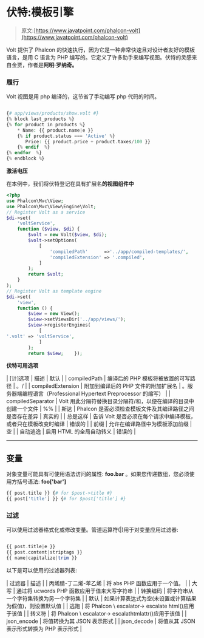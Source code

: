 # 伏特:模板引擎

> 原文:[https://www.javatpoint.com/phalcon-volt](https://www.javatpoint.com/phalcon-volt)

Volt 提供了 Phalcon 的快速执行，因为它是一种非常快速且对设计者友好的模板语言，是用 C 语言为 PHP 编写的。它定义了许多助手来编写视图。伏特的灵感来自金贾，作者是**阿明·罗纳奇。**

### 履行

Volt 视图是用 php 编译的，这节省了手动编写 php 代码的时间。

```php

{# app/views/products/show.volt #}
{% block last_products %}
{% for product in products %}
    * Name: {{ product.name|e }}
    {% if product.status === 'Active' %}
       Price: {{ product.price + product.taxes/100 }}
    {% endif  %}
{% endfor  %}
{% endblock %}

```

**激活电压**

在本例中，我们将伏特登记在具有扩展名**的视图组件中**

```php
<?php
use Phalcon\Mvc\View;
use Phalcon\Mvc\View\Engine\Volt;
// Register Volt as a service
$di->set(
    'voltService',
    function ($view, $di) {
        $volt = new Volt($view, $di);
        $volt->setOptions(
            [
                'compiledPath'      =>'../app/compiled-templates/',
                'compiledExtension' => '.compiled',
            ]
        );
        return $volt;
    }
);
// Register Volt as template engine
$di->set(
    'view',
    function () {
        $view = new View();
        $view->setViewsDir('../app/views/');
        $view->registerEngines(
            [
'.volt' => 'voltService',
            ]
        );
        return $view;    });

```

**伏特可用选项**

| [计]选项 | 描述 | 默认 |
| compiledPath | 编译后的 PHP 模板将被放置的可写路径 | 。/ |
| compiledExtension | 附加到编译后的 PHP 文件的附加扩展名 | 。服务器端编程语言（Professional Hypertext Preprocessor 的缩写） |
| compiledSeparator | Volt 用此分隔符替换目录分隔符/和，以便在编译的目录中创建一个文件 | %% |
| 斯达 | Phalcon 是否必须检查模板文件及其编译路径之间是否存在差异 | 真实的 |
| 总是这样 | 告诉 Volt 是否必须在每个请求中编译模板，或者只在模板改变时编译 | 错误的 |
| 前缀 | 允许在编译路径中为模板添加前缀 | 空 |
| 自动逃逸 | 启用 HTML 的全局自动转义 | 错误的 |

* * *

## 变量

对象变量可能具有可使用语法访问的属性: **foo.bar** 。如果您传递数组，您必须使用方括号语法: **foo['bar']**

```php
{{ post.title }} {# for $post->title #}
{{ post['title'] }} {# for $post['title'] #}

```

### 过滤

可以使用过滤器格式化或修改变量。管道运算符(|)用于对变量应用过滤器:

```php

{{ post.title|e }}
{{ post.content|striptags }}
{{ name|capitalize|trim }}

```

以下是可以使用的过滤器列表:

| 过滤器 | 描述 |
| 丙烯腈-丁二烯-苯乙烯 | 将 abs PHP 函数应用于一个值。 |
| 大写 | 通过将 ucwords PHP 函数应用于值来大写字符串 |
| 转换编码 | 将字符串从一个字符集转换为另一个字符集 |
| 默认 | 如果计算表达式为空(未设置或计算结果为假值)，则设置默认值 |
| 逃跑 | 将 Phalcon \ escalator-> escalate html()应用于该值 |
| 转义符 | 将 Phalcon \ escalator-> escalathtmlattr()应用于该值 |
| json_encode | 将值转换为其 JSON 表示形式 |
| json_decode | 将值从其 JSON 表示形式转换为 PHP 表示形式 |